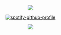 <div id="header" align="center">

![](https://64.media.tumblr.com/4f312e443add2568ad8883081390777c/30e13ce088d5d2dd-e4/s640x960/455ce8a470c070423904d8c8579f412ee2d4db96.gifv)

[![spotify-github-profile](https://spotify-github-profile.kittinanx.com/api/view?uid=31vqck2xnl327xecntooe7ptxtrq&cover_image=true&theme=natemoo-re&show_offline=false&background_color=121212&interchange=true&bar_color=ff0000&bar_color_cover=false)](https://spotify-github-profile.kittinanx.com/api/view?uid=31vqck2xnl327xecntooe7ptxtrq&redirect=true)

![](https://64.media.tumblr.com/88dd12503894307b08060294f9e3d8d6/0c138c8df16a9c55-ad/s1280x1920/25506d2e3b825fadd968c9cc0bb94799654fb57b.jpg)
